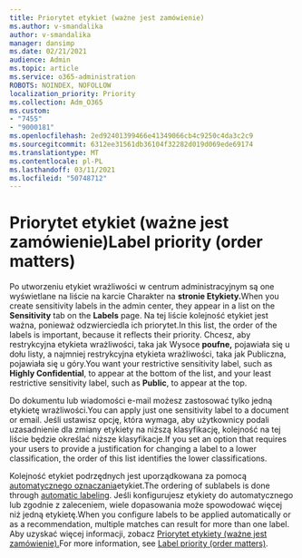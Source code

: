 ```yaml
---
title: Priorytet etykiet (ważne jest zamówienie)
ms.author: v-smandalika
author: v-smandalika
manager: dansimp
ms.date: 02/21/2021
audience: Admin
ms.topic: article
ms.service: o365-administration
ROBOTS: NOINDEX, NOFOLLOW
localization_priority: Priority
ms.collection: Adm_O365
ms.custom:
- "7455"
- "9000181"
ms.openlocfilehash: 2ed92401399466e41349066cb4c9250c4da3c2c9
ms.sourcegitcommit: 6312ee31561db36104f32282d019d069ede69174
ms.translationtype: MT
ms.contentlocale: pl-PL
ms.lasthandoff: 03/11/2021
ms.locfileid: "50748712"
---
```

# <a name="label-priority-order-matters"></a><span data-ttu-id="c0b33-102">Priorytet etykiet (ważne jest zamówienie)</span><span class="sxs-lookup"><span data-stu-id="c0b33-102">Label priority (order matters)</span></span>

<span data-ttu-id="c0b33-103">Po utworzeniu etykiet wrażliwości w centrum administracyjnym są  one wyświetlane na liście na karcie Charakter na **stronie Etykiety.**</span><span class="sxs-lookup"><span data-stu-id="c0b33-103">When you create sensitivity labels in the admin center, they appear in a list on the **Sensitivity** tab on the **Labels** page.</span></span> <span data-ttu-id="c0b33-104">Na tej liście kolejność etykiet jest ważna, ponieważ odzwierciedla ich priorytet.</span><span class="sxs-lookup"><span data-stu-id="c0b33-104">In this list, the order of the labels is important, because it reflects their priority.</span></span> <span data-ttu-id="c0b33-105">Chcesz, aby restrykcyjna etykieta wrażliwości, taka jak Wysoce **poufne,** pojawiała się u dołu listy, a najmniej restrykcyjna etykieta wrażliwości, taka jak Publiczna, pojawiała się u góry.</span><span class="sxs-lookup"><span data-stu-id="c0b33-105">You want your restrictive sensitivity label, such as **Highly Confidential**, to appear at the bottom of the list, and your least restrictive sensitivity label, such as **Public**, to appear at the top.</span></span>

<span data-ttu-id="c0b33-106">Do dokumentu lub wiadomości e-mail możesz zastosować tylko jedną etykietę wrażliwości.</span><span class="sxs-lookup"><span data-stu-id="c0b33-106">You can apply just one sensitivity label to a document or email.</span></span> <span data-ttu-id="c0b33-107">Jeśli ustawisz opcję, która wymaga, aby użytkownicy podali uzasadnienie dla zmiany etykiety na niższą klasyfikację, kolejność na tej liście będzie określać niższe klasyfikacje.</span><span class="sxs-lookup"><span data-stu-id="c0b33-107">If you set an option that requires your users to provide a justification for changing a label to a lower classification, the order of this list identifies the lower classifications.</span></span>

<span data-ttu-id="c0b33-108">Kolejność etykiet podrzędnych jest uporządkowana za pomocą [automatycznego oznaczania](https://docs.microsoft.com/microsoft-365/compliance/apply-sensitivity-label-automatically)etykiet.</span><span class="sxs-lookup"><span data-stu-id="c0b33-108">The ordering of sublabels is done through [automatic labeling](https://docs.microsoft.com/microsoft-365/compliance/apply-sensitivity-label-automatically).</span></span> <span data-ttu-id="c0b33-109">Jeśli konfigurujesz etykiety do automatycznego lub zgodnie z zaleceniem, wiele dopasowania może spowodować więcej niż jedną etykietę.</span><span class="sxs-lookup"><span data-stu-id="c0b33-109">When you configure labels to be applied automatically or as a recommendation, multiple matches can result for more than one label.</span></span> <span data-ttu-id="c0b33-110">Aby uzyskać więcej informacji, zobacz [Priorytet etykiety (ważne jest zamówienie).](https://docs.microsoft.com/microsoft-365/compliance/sensitivity-labels)</span><span class="sxs-lookup"><span data-stu-id="c0b33-110">For more information, see [Label priority (order matters)](https://docs.microsoft.com/microsoft-365/compliance/sensitivity-labels).</span></span>